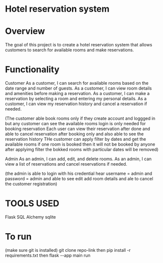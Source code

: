 # Hotel reservation system

# Overview
The goal of this project is to create a hotel reservation system that allows customers to search for available rooms and make reservations.

# Functionality
Customer
As a customer, I can search for available rooms based on the date range and number of guests.
As a customer, I can view room details and amenities before making a reservation.
As a customer, I can make a reservation by selecting a room and entering my personal details.
As a customer, I can view my reservation history and cancel a reservation if needed.

(The customer able book rooms only if they create account and loggged in but any customer can see the available rooms login is only needed for booking reservation
Each user can view their reservation after done and able to cancel reservation after booking only and also able to see the reservation history
THe customer can apply filter by dates and get the available rooms 
if one room is booked then it will not be booked by anyone after applyimg filter the bokked rooms with particular dates will be removed)

Admin
As an admin, I can add, edit, and delete rooms.
As an admin, I can view a list of reservations and cancel reservations if needed.

(the admin is able to login with his credential hear username = admin and password = admin and able to see edit add room details and ale to cancel the customer registration)

# TOOLS USED
Flask
SQL Alchemy
sqlite

# To run 
(make sure git is installed)
git clone repo-link
then 
pip install -r requirements.txt
then
flask --app main run


